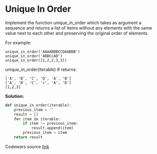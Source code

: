 # Unique In Order

Implement the function unique_in_order which takes as argument a sequence and returns a list of items without any elements with the same value next to each other and preserving the original order of elements.

For example:
```
unique_in_order('AAAABBBCCDAABBB')
unique_in_order('ABBCcAD')
unique_in_order([1,2,2,3,3])
```
unique_in_order(iterable) # returns:
```
['A', 'B', 'C', 'D', 'A', 'B']
['A', 'B', 'C', 'c', 'A', 'D']
[1,2,3]
```

**Solution:**
```python
def unique_in_order(iterable):
    previous_item = ""
    result = []
    for item in iterable:
        if item != previous_item:
            result.append(item)
        previous_item = item
    return result
```


Codewars source [link](https://www.codewars.com/kata/54e6533c92449cc251001667/train/python)
